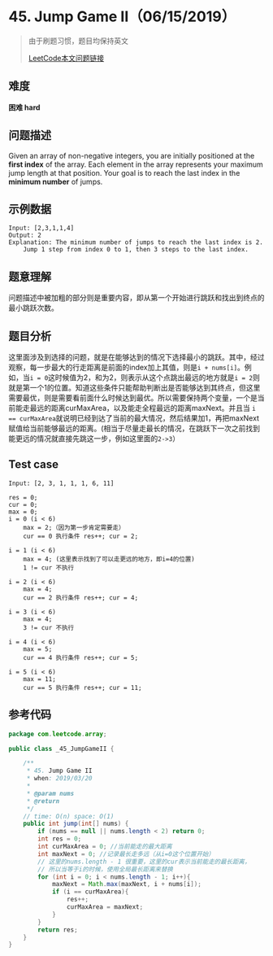 # 45. Jump Game II（06/15/2019）

> 由于刷题习惯，题目均保持英文
>
> [LeetCode本文问题链接](https://leetcode.com/problems/jump-game-ii/)

## 难度

**困难 hard**

## 问题描述

Given an array of non-negative integers, you are initially positioned at the **first index** of the array. Each element in the array represents your maximum jump length at that position. Your goal is to reach the last index in the **minimum number** of jumps.

## 示例数据

```
Input: [2,3,1,1,4]
Output: 2
Explanation: The minimum number of jumps to reach the last index is 2.
    Jump 1 step from index 0 to 1, then 3 steps to the last index.
```

## 题意理解

问题描述中被加粗的部分则是重要内容，即从第一个开始进行跳跃和找出到终点的最小跳跃次数。

## 题目分析

这里面涉及到选择的问题，就是在能够达到的情况下选择最小的跳跃。其中，经过观察，每一步最大的行走距离是前面的index加上其值，则是`i + nums[i]`。例如，当`i = 0`这时候值为2，和为2，则表示从这个点跳出最远的地方就是`i = 2`则就是第一个1的位置。知道这些条件只能帮助判断出是否能够达到其终点，但这里需要最优，则是需要看前面什么时候达到最优。所以需要保持两个变量，一个是当前能走最远的距离curMaxArea，以及能走全程最远的距离maxNext。并且当 `i == curMaxArea`就说明已经到达了当前的最大情况，然后结果加1，再把maxNext赋值给当前能够最远的距离。(相当于尽量走最长的情况，在跳跃下一次之前找到能更远的情况就直接先跳这一步，例如这里面的`2->3`）

## Test case

```
Input: [2, 3, 1, 1, 1, 6, 11]

res = 0;
cur = 0;
max = 0;
i = 0 (i < 6)
	max = 2;（因为第一步肯定需要走）
	cur == 0 执行条件 res++; cur = 2;
	
i = 1 (i < 6)
	max = 4; (这里表示找到了可以走更远的地方，即i=4的位置)
	1 != cur 不执行
	
i = 2 (i < 6)
	max = 4; 
	cur == 2 执行条件 res++; cur = 4;
	
i = 3 (i < 6)
	max = 4;
	3 != cur 不执行
	
i = 4 (i < 6)
	max = 5; 
	cur == 4 执行条件 res++; cur = 5;
	
i = 5 (i < 6)
	max = 11;
	cur == 5 执行条件 res++; cur = 11;
```

## 参考代码

```java
package com.leetcode.array;

public class _45_JumpGameII {

    /**
     * 45. Jump Game II
     * when: 2019/03/20
     *
     * @param nums
     * @return
     */
    // time: O(n) space: O(1)
    public int jump(int[] nums) {
        if (nums == null || nums.length < 2) return 0;
        int res = 0;
        int curMaxArea = 0; //当前能走的最大距离
        int maxNext = 0; //记录最长走多远（从i=0这个位置开始）
        // 这里的nums.length - 1 很重要，这里的cur表示当前能走的最长距离，
        // 所以当等于i的时候，使用全局最长距离来替换
        for (int i = 0; i < nums.length - 1; i++){
            maxNext = Math.max(maxNext, i + nums[i]);
            if (i == curMaxArea){
                res++;
                curMaxArea = maxNext;
            }
        }
        return res;
    }
}
```



